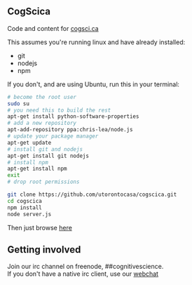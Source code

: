 ## CogScica
  
Code and content for [cogsci.ca](http://cogsci.ca)  
  
This assumes you're running linux and have already installed:
* git
* nodejs
* npm

If you don't, and are using Ubuntu, run this in your terminal:

```bash
# become the root user
sudo su
# you need this to build the rest
apt-get install python-software-properties 
# add a new repository
apt-add-repository ppa:chris-lea/node.js
# update your package manager
apt-get update
# install git and nodejs
apt-get install git nodejs
# install npm
apt-get install npm
exit
# drop root permissions
```

  
```bash
git clone https://github.com/utorontocasa/cogscica.git
cd cogscica
npm install
node server.js
```

  
Then just browse <a href="http://localhost:8080">here</a>  
  

## Getting involved
  
Join our irc channel on freenode, ##cognitivescience.  
If you don't have a native irc client, use our [webchat](http://webchat.freenode.net/?channels=%23%23cognitivescience)  
